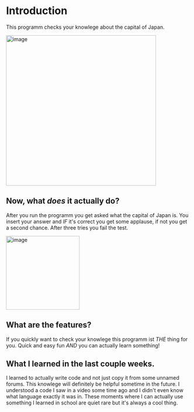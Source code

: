 # Introduction

This programm checks your knowlege about the capital of Japan. 

<img width="410" alt="image" src="https://user-images.githubusercontent.com/96227485/146334177-70dc631b-6751-466b-864c-3293f0dec876.png">

## Now, what *does* it actually do?

After you run the programm you get asked what the capital of Japan is. You insert your answer and *IF* it's correct you get some applause, if not you get a second chance. After three tries you fail the test. 

<img width="201" alt="image" src="https://user-images.githubusercontent.com/96227485/146334511-9661934c-efc5-4456-9137-bb912143bda2.png">

## What are the features?

If you quickly want to check your knowlege this programm ist *THE* thing for you. Quick and easy fun *AND* you can actually learn something!

## What I learned in the last couple weeks.

I learned to actually write code and not just copy it from some unnamed forums. This knowlege will definitely be helpful sometime in the future. I understood a code I saw in a video some time ago and I didn't even know what language exactly it was in. These moments where I can actually use something I learned in school are quiet rare but it's always a cool thing.
